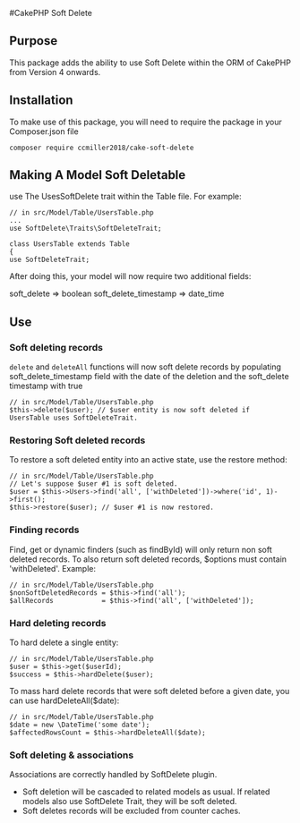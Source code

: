 #CakePHP Soft Delete

## Purpose
This package adds the ability to use Soft Delete within the ORM of CakePHP from Version 4 onwards.

## Installation
To make use of this package, you will need to require the package in your Composer.json file

`composer require ccmiller2018/cake-soft-delete`

## Making A Model Soft Deletable

use The UsesSoftDelete trait within the Table file.  For example:

```
// in src/Model/Table/UsersTable.php
...
use SoftDelete\Traits\SoftDeleteTrait;

class UsersTable extends Table
{
use SoftDeleteTrait;
```

After doing this, your model will now require two additional fields:

soft_delete => boolean
soft_delete_timestamp => date_time


## Use

### Soft deleting records

`delete` and `deleteAll` functions will now soft delete records by populating soft_delete_timestamp field with the date of the deletion and the soft_delete timestamp with true

```
// in src/Model/Table/UsersTable.php
$this->delete($user); // $user entity is now soft deleted if UsersTable uses SoftDeleteTrait.
```

### Restoring Soft deleted records

To restore a soft deleted entity into an active state, use the restore method:

```
// in src/Model/Table/UsersTable.php
// Let's suppose $user #1 is soft deleted.
$user = $this->Users->find('all', ['withDeleted'])->where('id', 1)->first();
$this->restore($user); // $user #1 is now restored.
```

### Finding records

Find, get or dynamic finders (such as findById) will only return non soft deleted records. To also return soft deleted records, $options must contain 'withDeleted'. Example:

```
// in src/Model/Table/UsersTable.php
$nonSoftDeletedRecords = $this->find('all');
$allRecords            = $this->find('all', ['withDeleted']);
```

### Hard deleting records

To hard delete a single entity:

```
// in src/Model/Table/UsersTable.php
$user = $this->get($userId);
$success = $this->hardDelete($user);
```

To mass hard delete records that were soft deleted before a given date, you can use hardDeleteAll($date):

```
// in src/Model/Table/UsersTable.php
$date = new \DateTime('some date');
$affectedRowsCount = $this->hardDeleteAll($date);
```

### Soft deleting & associations

Associations are correctly handled by SoftDelete plugin.

* Soft deletion will be cascaded to related models as usual. If related models also use SoftDelete Trait, they will be soft deleted.
* Soft deletes records will be excluded from counter caches.
